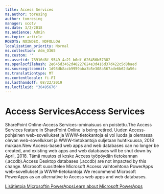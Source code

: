 ```yaml
---
title: Access Services
ms.author: toresing
author: tomresing
manager: scotv
ms.date: 3/2/2018
ms.audience: Admin
ms.topic: article
ROBOTS: NOINDEX, NOFOLLOW
localization_priority: Normal
ms.collection: Adm_O365
ms.custom: ''
ms.assetid: 78916d8f-9549-4a21-b0df-626456b57382
ms.openlocfilehash: 2e645d3462d48227624e3d416d37d422c5d8baed
ms.sourcegitcommit: 1d98db8acb9959aba3b5e308a567ade6b62da56c
ms.translationtype: MT
ms.contentlocale: fi-FI
ms.lasthandoff: 08/22/2019
ms.locfileid: "36495676"
---
```

# <a name="access-services"></a><span data-ttu-id="a6945-102">Access Services</span><span class="sxs-lookup"><span data-stu-id="a6945-102">Access Services</span></span>

<span data-ttu-id="a6945-103">SharePoint Online-Access Services-ominaisuus on poistettu.</span><span class="sxs-lookup"><span data-stu-id="a6945-103">The Access Services feature in SharePoint Online is being retired.</span></span> <span data-ttu-id="a6945-104">Uuden Access-pohjainen web-sovellukset ja WWW-tietokantoja ei voi luoda ja olemassa olevan web-sovellukset ja WWW-tietokantoja suljetaan huhtikuussa, 2018 mukaan.</span><span class="sxs-lookup"><span data-stu-id="a6945-104">New Access-based web apps and web databases can no longer be created, and existing web apps and web databases will be shut down by April, 2018.</span></span> <span data-ttu-id="a6945-105">Tämä muutos ei koske Access työpöydän tietokannan (.accdb).</span><span class="sxs-lookup"><span data-stu-id="a6945-105">Access Desktop databases (.accdb) are not impacted by this change.</span></span> <span data-ttu-id="a6945-106">Microsoft suosittelee Microsoft Access vaihtoehtona PowerApps web-sovellukset ja WWW-tietokantoja.</span><span class="sxs-lookup"><span data-stu-id="a6945-106">We recommend Microsoft PowerApps as an alternative to Access web apps and web databases.</span></span> 
  
[<span data-ttu-id="a6945-107">Lisätietoja Microsoftin PowerApps</span><span class="sxs-lookup"><span data-stu-id="a6945-107">Learn about Microsoft PowerApps</span></span>](https://powerapps.microsoft.com/)
  